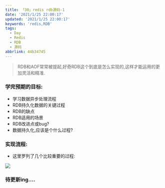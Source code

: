 ```yaml
---
title: 「30」redis rdb源码-1
date: '2021/1/25 22:00:17'
updated: '2021/1/25 22:00:17'
keywords: 'redis,RDB'
tags:
  - Day
  - Redis
  - RDB
  - 源码
abbrlink: 44b34745
---
```


>RDB和AOF常常被提起,好奇RDB这个到底是怎么实现的,这样才能运用的更加灵活和精准.
### 学完预期的目标:
* 学习数据异步处理流程 
* RDB持久化数据的关键过程
* RDB的缺点
* RDB适用的场景
* RDB改进点或bug?
* 数据持久化,应该是个什么过程?
<!--more-->
### 实现流程:

* 这里罗列了几个比较重要的过程:

![](https://crab-1251738482.cos.ap-guangzhou.myqcloud.com/redis-rdb-1.png)


### 待更新ing....